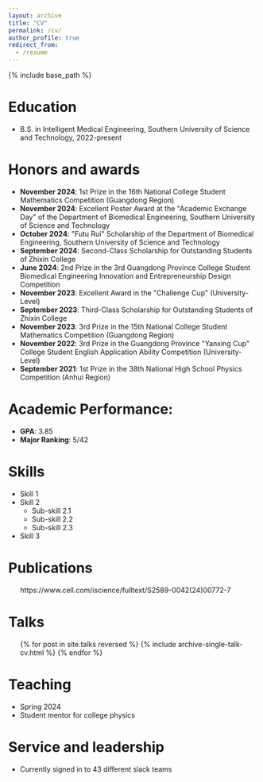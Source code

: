 ```yaml
---
layout: archive
title: "CV"
permalink: /cv/
author_profile: true
redirect_from:
  - /resume
---
```


{% include base_path %}

Education
======
* B.S. in Intelligent Medical Engineering, Southern University of Science and Technology, 2022-present

Honors and awards
======
- **November 2024**: 1st Prize in the 16th National College Student Mathematics Competition (Guangdong Region)
- **November 2024**: Excellent Poster Award at the "Academic Exchange Day" of the Department of Biomedical Engineering, Southern University of Science and Technology
- **October 2024**: "Futu Rui" Scholarship of the Department of Biomedical Engineering, Southern University of Science and Technology
- **September 2024**: Second-Class Scholarship for Outstanding Students of Zhixin College
- **June 2024**: 2nd Prize in the 3rd Guangdong Province College Student Biomedical Engineering Innovation and Entrepreneurship Design Competition
- **November 2023**: Excellent Award in the "Challenge Cup" (University-Level)
- **September 2023**: Third-Class Scholarship for Outstanding Students of Zhixin College
- **November 2023**: 3rd Prize in the 15th National College Student Mathematics Competition (Guangdong Region)
- **November 2022**: 3rd Prize in the Guangdong Province "Yanxing Cup" College Student English Application Ability Competition (University-Level)
- **September 2021**: 1st Prize in the 38th National High School Physics Competition (Anhui Region)

# Academic Performance:
- **GPA**: 3.85  
- **Major Ranking**: 5/42
  
Skills
======
* Skill 1
* Skill 2
  * Sub-skill 2.1
  * Sub-skill 2.2
  * Sub-skill 2.3
* Skill 3

Publications
======
  <ul>https://www.cell.com/iscience/fulltext/S2589-0042(24)00772-7</ul>
  
Talks
======
  <ul>{% for post in site.talks reversed %}
    {% include archive-single-talk-cv.html  %}
  {% endfor %}</ul>
  
Teaching
======
* Spring 2024 
 * Student mentor for college physics
  
Service and leadership
======
* Currently signed in to 43 different slack teams
